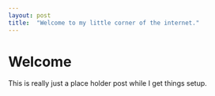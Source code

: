 ```yaml
---
layout: post
title:  "Welcome to my little corner of the internet."
---
```


# Welcome

This is really just a place holder post while I get things setup.
